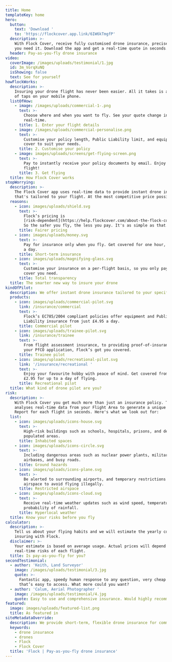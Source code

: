 ```yaml
---
title: Home
templateKey: home
hero:
  button:
    text: 'Download '
    to: 'https://flockcover.app.link/6IW6kTmgfP'
  description: >-
    With Flock Cover, receive fully customised drone insurance, precisely when
    you need it. Download the app and get a real-time quote in seconds.
  header: Pay-as-you-fly drone insurance
video:
  coverImage: /images/uploads/testimonial/1.jpg
  id: 3m_VorqXuNQ
  isShowing: false
  text: See for yourself
howFlockWorks:
  description: >-
    Insuring your drone flight has never been easier. All it takes is a matter
    of taps on your mobile phone.
  listOfHow:
    - image: /images/uploads/commercial-1-.png
      text: >-
        Choose where and when you want to fly. See your quote change in
        real-time.
      title: 1. Enter your flight details
    - image: /images/uploads/commercial-personalise.png
      text: >-
        Customise your policy length, Public Liability limit, and equipment
        cover to suit your needs.
      title: 2. Customise your policy
    - image: images/uploads/screens/get-flying-screen.png
      text: >-
        Pay to instantly receive your policy documents by email. Enjoy the
        flight!
      title: 3. Get flying
  title: How Flock Cover works
stopWorrying:
  description: >-
    The Flock Cover app uses real-time data to provide instant drone insurance
    that's tailored to your flight. At the most competitive price possible.
  reasons:
    - icon: images/uploads/shield.svg
      text: >-
        Flock’s pricing is
        [risk-dependent](https://help.flockcover.com/about-the-flock-cover-app/how-does-flock-determine-my-policy-price).
        So the safer you fly, the less you pay. It's as simple as that.
      title: Fairer pricing
    - icon: images/uploads/money.svg
      text: >-
        Pay for insurance only when you fly. Get covered for one hour, or up to
        a day.
      title: Short-term insurance
    - icon: images/uploads/magnifying-glass.svg
      text: >-
        Customise your insurance on a per-flight basis, so you only pay for the
        cover you need.
      title: Total transparency
  title: The smarter new way to insure your drone
kindOfPilot:
  description: We offer instant drone insurance tailored to your specific needs.
  products:
    - icon: images/uploads/commercial-pilot.svg
      link: /insurance/commercial
      text: >-
        Flock’s EC785/2004 compliant policies offer equipment and Public
        Liability insurance from just £4.95 a day.
      title: Commercial pilot
    - icon: images/uploads/trainee-pilot.svg
      link: /insurance/trainee
      text: >-
        From flight assessment insurance, to providing proof-of-insurance for
        your PfCO application, Flock’s got you covered.
      title: Trainee pilot
    - icon: images/uploads/recreational-pilot.svg
      link: '/insurance/recreational '
      text: >-
        Enjoy your favourite hobby with peace of mind. Get covered from just
        £2.95 for up to a day of flying.
      title: Recreational pilot
  title: What kind of drone pilot are you?
risk:
  description: >-
    With Flock Cover you get much more than just an insurance policy. The app
    analyses real-time data from your Flight Area to generate a unique Risk
    Report for each flight in seconds. Here's what we look out for:
  list:
    - icon: images/uploads/icons-house.svg
      text: >-
        High-risk buildings such as schools, hospitals, prisons, and densely
        populated areas.
      title: Inhabited spaces
    - icon: images/uploads/icons-circle.svg
      text: >-
        Including dangerous areas such as nuclear power plants, military
        airbases, and busy roads.
      title: Ground hazards
    - icon: images/uploads/icons-plane.svg
      text: >-
        Be alerted to surrounding airports, and temporary restrictions of
        airspace to avoid flying illegally.
      title: Restricted airspace
    - icon: images/uploads/icons-cloud.svg
      text: >-
        Receive real-time weather updates such as wind speed, temperature, and
        probability of rainfall.
      title: Hyperlocal weather
  title: Know your risks before you fly
calculator:
  description: >-
    Tell us about your flying habits and we will estimate the yearly cost of
    insuring with Flock.
  disclaimer: >-
    Your estimate is based on average usage. Actual prices will depend on the
    real-time risks of each flight.
  title: Is pay-as-you-fly for you?
secondTestimonial:
  - author: 'Keith, Land Surveyor'
    image: /images/uploads/testimonial/3.jpg
    quote: >-
      Fantastic app, speedy human response to any question, very cheap insurance
      that’s easy to access. What more could you want?
  - author: 'Calum, Aerial Photographer '
    image: /images/uploads/testimonial/4.jpg
    quote: Easy to use and comprehensive insurance. Would highly recommend!
featured:
  image: images/uploads/featured-list.png
  title: As featured in
siteMetadataOverride:
  description: We provide short-term, flexible drone insurance for commercial and recreational pilots. Policies are underwritten by Allianz, the world’s leading aviation insurer.
  keywords:
    - drone insurance
    - drones
    - Flock
    - Flock Cover
  title: 'Flock | Pay-as-you-fly drone insurance'
---
```

